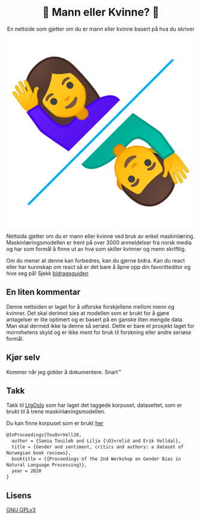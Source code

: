 <div align="center">
    <h1>🤵 Mann eller Kvinne? 💃</h1>
    <p>En nettside som gjetter om du er mann eller kvinne basert på hva du skriver</p>
    <img src="https://raw.githubusercontent.com/LBlend/mann-eller-kvinne/main/.static/mann-eller-kvinne.png?token=AF55TQTQ2EPX6JP33MO4NLK73QQZG">
</div>

Nettsida gjetter om du er mann eller kvinne ved bruk av enkel maskinlæring. 
Maskinlæringsmodellen er trent på over 3000 anmeldelser fra norsk media og har som formål å finne ut av hva som skiller kvinner og menn skriftlig.


Om du mener at denne kan forbedres, kan du gjerne bidra. Kan du react eller har kunnskap om react så er det bare å åpne opp din favoritteditor og hive seg på!
Sjekk [bidragsguiden](CONTRIBUTING.md)


## En liten kommentar

Denne nettsiden er laget for å utforske forskjellene mellom menn og kvinner.
Det skal derimot sies at modellen som er brukt for å gjøre antagelser er lite optimert og er basert på en ganske liten mengde data.
Man skal dermed ikke ta denne så seriøst. Dette er bare et prosjekt laget for morrohetens skyld og er ikke ment for bruk til forskning eller andre seriøse formål.


## Kjør selv

Kommer når jeg gidder å dokumentere. Snart™


## Takk

Takk til [LtgOslo](https://www.mn.uio.no/ifi/english/research/groups/ltg/) som har laget det taggede korpuset, datasettet, som er brukt til å trene maskinlæringsmodellen.

Du kan finne korpuset som er brukt [her](https://github.com/ltgoslo/norec_gender)

```
@InProceedings{TouOvrVell20,
  author = {Samia Touileb and Lilja {\O}vrelid and Erik Velldal},
  title = {Gender and sentiment, critics and authors: a dataset of Norwegian book reviews},
  booktitle = {{Proceedings of the 2nd Workshop on Gender Bias in Natural Language Processing}},
  year = 2020
}
```


## Lisens

[GNU GPLv3](https://choosealicense.com/licenses/gpl-3.0/)
